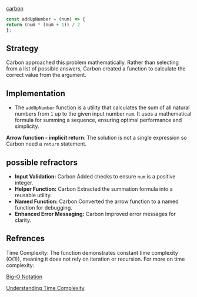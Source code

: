 [carbon](https://edabit.com/user/2PaATWytPkFGENDqK)

```js
const addUpNumber = (num) => {
return (num * (num + 1)) / 2
};
```

## Strategy

Carbon approached this problem mathematically. Rather than selecting from a list of
possible answers, Carbon created a function to calculate the correct value from the
argument.

## Implementation

- The `addUpNumber` function is a utility that calculates the sum of all natural numbers from `1` up to the given input number `num`. It uses a mathematical formula for summing a sequence, ensuring optimal performance and simplicity.

**Arrow function - implicit return**: The solution is not a single expression
so Carbon  need a `return` statement.

## possible refractors

- **Input Validation:** Carbon Added checks to ensure `num` is a positive integer.
- **Helper Function:** Carbon Extracted the summation formula into a reusable utility.
- **Named Function:** Carbon Converted the arrow function to a named function for debugging.
- **Enhanced Error Messaging:** Carbon Improved error messages for clarity.

## Refrences

Time Complexity: The function demonstrates constant time complexity (O(1)), meaning it does not rely on iteration or recursion. For more on time complexity:

[Big-O Notation](Wikipedia)

[Understanding Time Complexity](GeeksforGeeks)